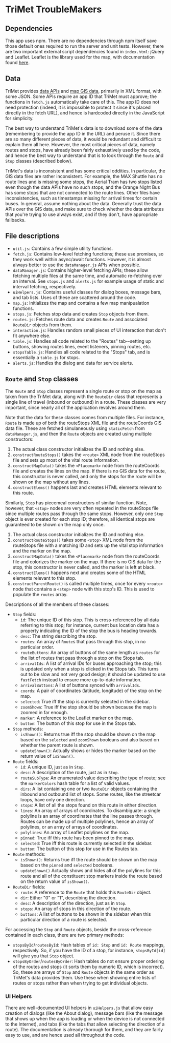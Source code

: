 # TriMet TroubleMakers

## Dependencies

This app uses npm. There are no dependencies through npm itself save those
default ones required to run the server and unit tests. However, there are two
important external script dependencies found in `index.html`: jQuery and
Leaflet. Leaflet is the library used for the map, with documentation found
[here](https://leafletjs.com/reference.html).

## Data

TriMet provides [data APIs](https://developer.trimet.org/ws_docs/) and [map GIS
data](https://developer.trimet.org/gis/), primarily in XML format, with some
JSON. Some APIs require an app ID that TriMet must approve; the functions in
`fetch.js` automatically take care of this. The app ID does not need protection
(indeed, it is impossible to protect it since it's placed directly in the fetch
URL), and hence is hardcoded directly in the JavaScript for simplicity.

The best way to understand TriMet's data is to download some of the data
(remembering to provide the app ID in the URL) and peruse it. Since there are
so many different pieces of data, it would be redundant and difficult to
explain them all here. However, the most critical pieces of data, namely routes
and stops, have already been fairly exhaustively used by the code, and hence
the best way to understand that is to look through the `Route` and `Stop`
classes (described below).

TriMet's data is inconsistent and has some critical oddities. In particular,
the GIS data files are rather inconsistent. For example, the MAX Shuttle has no
route lines and is missing some stops, the Aerial Tram has two stops listed
even though the data APIs have no such stops, and the Orange Night Bus has some
stops that are not connected to the route lines. Other files have
inconsistencies, such as timestamps missing for arrival times for certain
buses. In general, assume nothing about the data. Generally trust the data APIs
over the GIS data, and make sure to check whether the data attributes that
you're trying to use always exist, and if they don't, have appropriate
fallbacks.

## File descriptions

* `util.js`: Contains a few simple utility functions.
* `fetch.js`: Contains low-level fetching functions; these use promises, so
  they work well within async/await functions. However, it is almost always
  better to use the `dataManager.js` APIs when possible.
* `dataManager.js`: Contains higher-level fetching APIs; these allow fetching
  multiple files at the same time, and automatic re-fetching over an interval.
  See `stops.js` and `alerts.js` for example usage of static and interval
  fetching, respectively.
* `uiHelpers.js`: Contains useful classes for dialog boxes, message bars, and
  tab lists. Uses of these are scattered around the code.
* `map.js`: Initializes the map and contains a few map manipualation functions.
* `stops.js`: Fetches stop data and creates `Stop` objects from them.
* `routes.js`: Fetches route data and creates `Route` and associated `RouteDir`
  objects from them.
* `interaction.js`: Handles random small pieces of UI interaction that don't
  fit anywhere else.
* `table.js`: Handles all code related to the "Routes" tab--setting up buttons,
  showing routes lines, event listeners, pinning routes, etc.
* `stopsTable.js`: Handles all code related to the "Stops" tab, and is
  essentially a `table.js` for stops.
* `alerts.js`: Handles the dialog and data for service alerts.

## `Route` and `Stop` classes

The `Route` and `Stop` classes represent a single route or stop on the map as
taken from the TriMet data, along with the `RouteDir` class that represents a
single line of travel (inbound or outbound) in a route. These classes are very
important, since nearly all of the application revolves around them.

Note that the data for these classes comes from multiple files. For instance,
`Route` is made up of both the routeStops XML file and the routeCoords GIS data
file. These are fetched simulaneously using `staticFetch` from
`dataManager.js`, and then the `Route` objects are created using multiple
constructors:

1. The actual class constructor initializes the ID and nothing else.
2. `constructRouteStops()` takes the `<route>` XML node from the routeStops
   file and sets up most of the vital route information.
3. `constructMapData()` takes the `<Placemark>` node from the routeCoords file
   and creates the lines on the map. If there is no GIS data for the route,
   this constructor is never called, and only the stops for the route will be
   shown on the map without any lines.
4. `constructElems()` happens last and creates HTML elements relevant to this
   route.

Similarly, `Stop` has piecemeal constructors of similar function. Note,
however, that `<stop>` nodes are very often repeated in the routeStops file
since multiple routes pass through the same stops. However, only one `Stop`
object is ever created for each stop ID; therefore, all identical stops are
guaranteed to be shown on the map only once.

1. The actual class constructor initializes the ID and nothing else.
2. `constructRouteStops()` takes some `<stop>` XML node from the routeStops
   file with a matching ID and sets up the vital stop information and the
   marker on the map.
3. `constructMapData()` takes the `<Placemark>` node from the routeCoords file
   and colorizes the marker on the map. If there is no GIS data for the stop,
   this constructor is never called, and the marker is left at black.
4. `constructElems()` happens next and creates some of the HTML elements
   relevant to this stop.
5. `constructParentRoute()` is called multiple times, once for every `<route>`
   node that contains a `<stop>` node with this stop's ID. This is used to
   populate the `routes` array.

Descriptions of all the members of these classes:

* `Stop` fields:
    - `id`: The unique ID of this stop. This is cross-referenced by all data
      referring to this stop; for instance, current bus location data has a
      property indicating the ID of the stop the bus is heading towards.
    - `desc`: The string describing the stop.
    - `routes`: An array of `Route`s that pass through this stop, in no
      particular order.
    - `routeButtons`: An array of buttons of the same length as `routes` for
      the list of routes that pass through a stop on the Stops tab.
    - `arrivalIds`: A list of arrival IDs for buses approaching the stop; this
      is updated only when a stop is clicked in the Stops tab. This turns out
      to be slow and not very good design; it should be updated to use
      `fastFetch` instead to ensure more up-to-date information.
    - `arrivalButtons`: A list of buttons synced with `arrivalIds`.
    - `coords`: A pair of coordinates (latitude, longitude) of the stop on the
      map.
    - `selected`: True iff the stop is currently selected in the sidebar.
    - `zoomShown`: True iff the stop should be shown because the map is zoomed
      in far enough.
    - `marker`: A reference to the Leaflet marker on the map.
    - `button`: The button of this stop for use in the Stops tab.
* `Stop` methods:
    - `isShown()`: Returns true iff the stop should be shown on the map based
      on the `selected` and `zoomShown` booleans and also based on whether the
      parent route is shown.
    - `updateShown()`: Actually shows or hides the marker based on the return
      value of `isShown()`.
* `Route` fields:
    - `id`: A unique ID, just as in `Stop`.
    - `desc`: A description of the route, just as in `Stop`.
    - `routeSubType`: An enumerated value describing the type of route; see the
      `markerColors` hash table for a list of valid values.
    - `dirs`: A list containing one or two `RouteDir` objects containing the
      inbound and outbound list of stops. Some routes, like the streetcar
      loops, have only one direction.
    - `stops`: A list of all the stops found on this route in either direction.
    - `lines`: An array of arrays of coordinates. To disambiguate: a single
      polyline is an array of coordinates that the line passes through. Routes
      can be made up of multiple polylines, hence an array of polylines, or an
      array of arrays of coordinates.
    - `polylines`: An array of Leaflet polylines on the map.
    - `pinned`: True iff this route has been pinned to the map.
    - `selected`: True iff this route is currently selected in the sidebar.
    - `button`: The button of this stop for use in the Routes tab.
* `Route` methods:
    - `isShown()`: Returns true iff the route should be shown on the map based
      on the `pinned` and `selected` booleans.
    - `updateShown()` Actually shows and hides all of the polylines for this
      route and all of the constituent stop markers inside the route based on
      the return value of `isShown()`.
* `RouteDir` fields:
    * `route`: A reference to the `Route` that holds this `RouteDir` object.
    * `dir`: Either "0" or "1", describing the direction.
    * `desc`: A description of the direction, just as in `Stop`.
    * `stops`: An array of stops in this direction of the route.
    * `buttons`: A list of buttons to be shown in the sidebar when this
      particular direction of a route is selected.

For accessing the `Stop` and `Route` objects, beside the cross-reference
contained in each class, there are two primary methods:

* `stopsById`/`routesById`: Hash tables of `id: Stop` and `id: Route` mappings,
  respectively. So, if you have the ID of a stop, for instance, `stopsById[id]`
  will give you that `Stop` object.
* `stopsByOrder`/`routesByOrder`: Hash tables do not ensure proper ordering of
  the routes and stops (it sorts them by numeric ID, which is incorrect). So,
  these are arrays of `Stop` and `Route` objects in the same order as TriMet's
  data provides them.  Use these when showing entire lists of routes or stops
  rather than when trying to get individual objects.

### UI Helpers

There are well-documented UI helpers in `uiHelpers.js` that allow easy creation
of dialogs (like the About dialog), message bars (like the message that shows
up when the app is loading or when the device is not connected to the
Internet), and tabs (like the tabs that allow selecting the direction of a
route). The documentation is already thorough for them, and they are fairly
easy to use, and are hence used all throughout the code.
